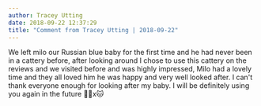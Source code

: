 ```yaml
---
author: Tracey Utting
date: 2018-09-22 12:37:29
title: "Comment from Tracey Utting | 2018-09-22"
---
```

We left milo our Russian blue baby for the first time and he had never been in a cattery before, after looking around I chose to use this cattery on the reviews and we visited before and was highly impressed, Milo had a lovely time and they all loved him he was happy and very well looked after. I can't thank everyone enough for looking after my baby. I will be definitely using you again in the future 💙😘x🐱

